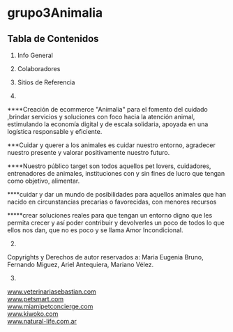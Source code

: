 # grupo3Animalia

## Tabla de Contenidos
1. Info General  
2. Colaboradores  
3. Sitios de Referencia  


1.
****Creación de ecommerce "Animalia" para el fomento del cuidado ,brindar servicios y soluciones
con foco hacia la atención animal, estimulando la economía digital y de escala solidaria,
apoyada en una logística responsable y eficiente.


***Cuidar y querer a los animales es cuidar nuestro entorno, agradecer nuestro presente y valorar positivamente
nuestro futuro.


****Nuestro público target son todos aquellos pet lovers, 
cuidadores, entrenadores de animales, instituciones con y sin fines de lucro 
que tengan como objetivo, alimentar. 

****cuidar y dar un mundo de posibilidades 
para aquellos animales que han nacido en circunstancias precarias o favorecidas, 
con menores recursos

*****crear soluciones reales para que tengan un entorno digno 
que les permita crecer y así poder contribuir y devolverles un poco de todos 
lo que ellos nos dan, que no es poco y se llama Amor Incondicional.  

2.
Copyrights y Derechos de autor reservados a:
Maria Eugenia Bruno, Fernando Miguez, Ariel Antequiera, Mariano Vélez.

3.
www.veterinariasebastian.com  
www.petsmart.com  
www.miamipetconcierge.com  
www.kiwoko.com  
www.natural-life.com.ar  
